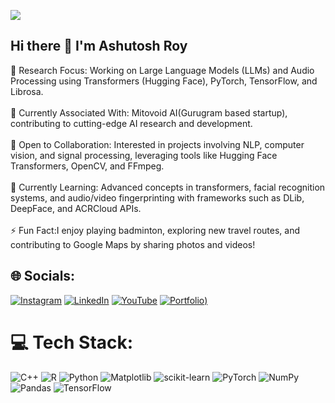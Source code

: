 <p align="left">
    <img src="https://readme-typing-svg.demolab.com/?lines=PYTHON%20DEVELOPER;DATA%20SCIENTIST;AI%20RESEARCHER;PROMPT%20ENGINEERING;DEEP%20LEARNING%20PRACTITIONER&font=Fira%20Code&align=left&width=600&height=50&color=e1fc87&vCenter=true&pause=1000&size=25" />
</p>

## Hi there 👋 I'm Ashutosh Roy
🔭 Research Focus: Working on Large Language Models (LLMs) and Audio Processing using Transformers (Hugging Face), PyTorch, TensorFlow, and Librosa.<br><br>
💼 Currently Associated With: Mitovoid AI(Gurugram based startup), contributing to cutting-edge AI research and development. <br><br>👥 Open to Collaboration: Interested in projects involving NLP, computer vision, and signal processing, leveraging tools like Hugging Face Transformers, OpenCV, and FFmpeg.<br><br>🌱 Currently Learning: Advanced concepts in transformers, facial recognition systems, and audio/video fingerprinting with frameworks such as DLib, DeepFace, and ACRCloud APIs.<br><br>⚡ Fun Fact:I enjoy playing badminton, exploring new travel routes, and contributing to Google Maps by sharing photos and videos!

## 🌐 Socials:
[![Instagram](https://img.shields.io/badge/Instagram-%23E4405F.svg?logo=Instagram&logoColor=white)](https://instagram.com/ashu.tosh.roy) [![LinkedIn](https://img.shields.io/badge/LinkedIn-%230077B5.svg?logo=linkedin&logoColor=white)](https://linkedin.com/in/https://www.linkedin.com/in/ashutosh-roy-41618b202/) [![YouTube](https://img.shields.io/badge/YouTube-%23FF0000.svg?logo=YouTube&logoColor=white)](https://www.youtube.com/@ashutoshroy9173) 
[![Portfolio](https://img.shields.io/badge/Portfolio?logo=Portfolio&logoColor=white))](https://10web-site.ai/161/magical-wolf/projects/])

# 💻 Tech Stack:
![C++](https://img.shields.io/badge/c++-%2300599C.svg?style=for-the-badge&logo=c%2B%2B&logoColor=white) ![R](https://img.shields.io/badge/r-%23276DC3.svg?style=for-the-badge&logo=r&logoColor=white) ![Python](https://img.shields.io/badge/python-3670A0?style=for-the-badge&logo=python&logoColor=ffdd54) ![Matplotlib](https://img.shields.io/badge/Matplotlib-%23ffffff.svg?style=for-the-badge&logo=Matplotlib&logoColor=black) ![scikit-learn](https://img.shields.io/badge/scikit--learn-%23F7931E.svg?style=for-the-badge&logo=scikit-learn&logoColor=white) ![PyTorch](https://img.shields.io/badge/PyTorch-%23EE4C2C.svg?style=for-the-badge&logo=PyTorch&logoColor=white) ![NumPy](https://img.shields.io/badge/numpy-%23013243.svg?style=for-the-badge&logo=numpy&logoColor=white) ![Pandas](https://img.shields.io/badge/pandas-%23150458.svg?style=for-the-badge&logo=pandas&logoColor=white) ![TensorFlow](https://img.shields.io/badge/TensorFlow-%23FF6F00.svg?style=for-the-badge&logo=TensorFlow&logoColor=white)
